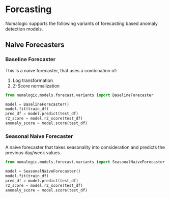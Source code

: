 # Forcasting

Numalogic supports the following variants of forecasting based anomaly detection models.

## Naive Forecasters

### Baseline Forecaster

This is a naive forecaster, that uses a combination of:

1. Log transformation
2. Z-Score normalization

```python
from numalogic.models.forecast.variants import BaselineForecaster

model = BaselineForecaster()
model.fit(train_df)
pred_df = model.predict(test_df)
r2_score = model.r2_score(test_df)
anomaly_score = model.score(test_df)
```
### Seasonal Naive Forecaster

A naive forecaster that takes seasonality into consideration and predicts the previous day/week values.

```python
from numalogic.models.forecast.variants import SeasonalNaiveForecaster

model = SeasonalNaiveForecaster()
model.fit(train_df)
pred_df = model.predict(test_df)
r2_score = model.r2_score(test_df)
anomaly_score = model.score(test_df)
```